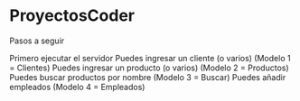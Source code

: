 # ProyectosCoder

Pasos a seguir

Primero ejecutar el servidor
Puedes ingresar un cliente (o varios) (Modelo 1 = Clientes)
Puedes ingresar un producto (o varios) (Modelo 2 = Productos)
Puedes buscar productos por nombre (Modelo 3 = Buscar)
Puedes añadir empleados (Modelo 4 = Empleados)
